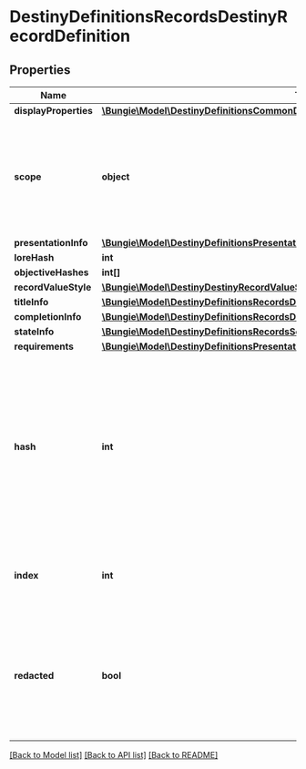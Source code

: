 # DestinyDefinitionsRecordsDestinyRecordDefinition

## Properties
Name | Type | Description | Notes
------------ | ------------- | ------------- | -------------
**displayProperties** | [**\Bungie\Model\DestinyDefinitionsCommonDestinyDisplayPropertiesDefinition**](DestinyDefinitionsCommonDestinyDisplayPropertiesDefinition.md) |  | [optional] 
**scope** | **object** | Indicates whether this Record&#39;s state is determined on a per-character or on an account-wide basis. | [optional] 
**presentationInfo** | [**\Bungie\Model\DestinyDefinitionsPresentationDestinyPresentationChildBlock**](DestinyDefinitionsPresentationDestinyPresentationChildBlock.md) |  | [optional] 
**loreHash** | **int** |  | [optional] 
**objectiveHashes** | **int[]** |  | [optional] 
**recordValueStyle** | [**\Bungie\Model\DestinyDestinyRecordValueStyle**](DestinyDestinyRecordValueStyle.md) |  | [optional] 
**titleInfo** | [**\Bungie\Model\DestinyDefinitionsRecordsDestinyRecordTitleBlock**](DestinyDefinitionsRecordsDestinyRecordTitleBlock.md) |  | [optional] 
**completionInfo** | [**\Bungie\Model\DestinyDefinitionsRecordsDestinyRecordCompletionBlock**](DestinyDefinitionsRecordsDestinyRecordCompletionBlock.md) |  | [optional] 
**stateInfo** | [**\Bungie\Model\DestinyDefinitionsRecordsSchemaRecordStateBlock**](DestinyDefinitionsRecordsSchemaRecordStateBlock.md) |  | [optional] 
**requirements** | [**\Bungie\Model\DestinyDefinitionsPresentationDestinyPresentationNodeRequirementsBlock**](DestinyDefinitionsPresentationDestinyPresentationNodeRequirementsBlock.md) |  | [optional] 
**hash** | **int** | The unique identifier for this entity. Guaranteed to be unique for the type of entity, but not globally.  When entities refer to each other in Destiny content, it is this hash that they are referring to. | [optional] 
**index** | **int** | The index of the entity as it was found in the investment tables. | [optional] 
**redacted** | **bool** | If this is true, then there is an entity with this identifier/type combination, but BNet is not yet allowed to show it. Sorry! | [optional] 

[[Back to Model list]](../README.md#documentation-for-models) [[Back to API list]](../README.md#documentation-for-api-endpoints) [[Back to README]](../README.md)


